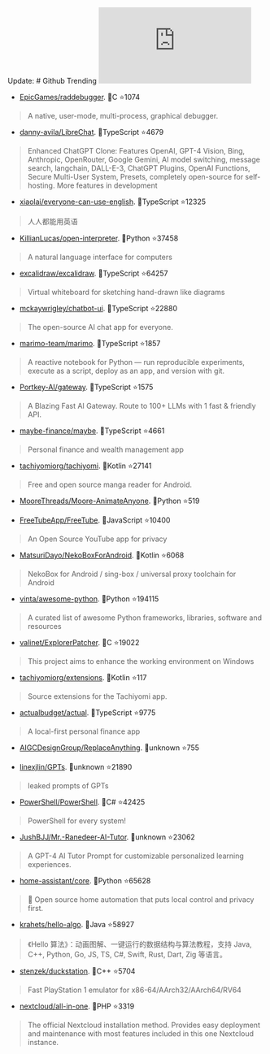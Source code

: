 Update: # Github Trending 
 ![daily-bing](https://api.isoyu.com/bing_images.php) 
 - [EpicGames/raddebugger](https://github.com/EpicGames/raddebugger). 💪C ⭐1074 
 > A native, user-mode, multi-process, graphical debugger. 
 - [danny-avila/LibreChat](https://github.com/danny-avila/LibreChat). 💪TypeScript ⭐4679 
 > Enhanced ChatGPT Clone: Features OpenAI, GPT-4 Vision, Bing, Anthropic, OpenRouter, Google Gemini, AI model switching, message search, langchain, DALL-E-3, ChatGPT Plugins, OpenAI Functions, Secure Multi-User System, Presets, completely open-source for self-hosting. More features in development 
 - [xiaolai/everyone-can-use-english](https://github.com/xiaolai/everyone-can-use-english). 💪TypeScript ⭐12325 
 > 人人都能用英语 
 - [KillianLucas/open-interpreter](https://github.com/KillianLucas/open-interpreter). 💪Python ⭐37458 
 > A natural language interface for computers 
 - [excalidraw/excalidraw](https://github.com/excalidraw/excalidraw). 💪TypeScript ⭐64257 
 > Virtual whiteboard for sketching hand-drawn like diagrams 
 - [mckaywrigley/chatbot-ui](https://github.com/mckaywrigley/chatbot-ui). 💪TypeScript ⭐22880 
 > The open-source AI chat app for everyone. 
 - [marimo-team/marimo](https://github.com/marimo-team/marimo). 💪TypeScript ⭐1857 
 > A reactive notebook for Python — run reproducible experiments, execute as a script, deploy as an app, and version with git. 
 - [Portkey-AI/gateway](https://github.com/Portkey-AI/gateway). 💪TypeScript ⭐1575 
 > A Blazing Fast AI Gateway. Route to 100+ LLMs with 1 fast & friendly API. 
 - [maybe-finance/maybe](https://github.com/maybe-finance/maybe). 💪TypeScript ⭐4661 
 > Personal finance and wealth management app 
 - [tachiyomiorg/tachiyomi](https://github.com/tachiyomiorg/tachiyomi). 💪Kotlin ⭐27141 
 > Free and open source manga reader for Android. 
 - [MooreThreads/Moore-AnimateAnyone](https://github.com/MooreThreads/Moore-AnimateAnyone). 💪Python ⭐519 
 >  
 - [FreeTubeApp/FreeTube](https://github.com/FreeTubeApp/FreeTube). 💪JavaScript ⭐10400 
 > An Open Source YouTube app for privacy 
 - [MatsuriDayo/NekoBoxForAndroid](https://github.com/MatsuriDayo/NekoBoxForAndroid). 💪Kotlin ⭐6068 
 > NekoBox for Android / sing-box / universal proxy toolchain for Android 
 - [vinta/awesome-python](https://github.com/vinta/awesome-python). 💪Python ⭐194115 
 > A curated list of awesome Python frameworks, libraries, software and resources 
 - [valinet/ExplorerPatcher](https://github.com/valinet/ExplorerPatcher). 💪C ⭐19022 
 > This project aims to enhance the working environment on Windows 
 - [tachiyomiorg/extensions](https://github.com/tachiyomiorg/extensions). 💪Kotlin ⭐117 
 > Source extensions for the Tachiyomi app. 
 - [actualbudget/actual](https://github.com/actualbudget/actual). 💪TypeScript ⭐9775 
 > A local-first personal finance app 
 - [AIGCDesignGroup/ReplaceAnything](https://github.com/AIGCDesignGroup/ReplaceAnything). 💪unknown ⭐755 
 >  
 - [linexjlin/GPTs](https://github.com/linexjlin/GPTs). 💪unknown ⭐21890 
 > leaked prompts of GPTs 
 - [PowerShell/PowerShell](https://github.com/PowerShell/PowerShell). 💪C# ⭐42425 
 > PowerShell for every system! 
 - [JushBJJ/Mr.-Ranedeer-AI-Tutor](https://github.com/JushBJJ/Mr.-Ranedeer-AI-Tutor). 💪unknown ⭐23062 
 > A GPT-4 AI Tutor Prompt for customizable personalized learning experiences. 
 - [home-assistant/core](https://github.com/home-assistant/core). 💪Python ⭐65628 
 > 🏡 Open source home automation that puts local control and privacy first. 
 - [krahets/hello-algo](https://github.com/krahets/hello-algo). 💪Java ⭐58927 
 > 《Hello 算法》：动画图解、一键运行的数据结构与算法教程，支持 Java, C++, Python, Go, JS, TS, C#, Swift, Rust, Dart, Zig 等语言。 
 - [stenzek/duckstation](https://github.com/stenzek/duckstation). 💪C++ ⭐5704 
 > Fast PlayStation 1 emulator for x86-64/AArch32/AArch64/RV64 
 - [nextcloud/all-in-one](https://github.com/nextcloud/all-in-one). 💪PHP ⭐3319 
 > The official Nextcloud installation method. Provides easy deployment and maintenance with most features included in this one Nextcloud instance. 
 